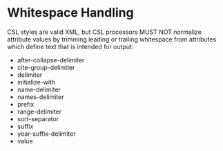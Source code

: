 # Whitespace Handling

CSL styles are valid XML, but CSL processors MUST NOT normalize attribute values by trimming leading or trailing whitespace from attributes which define text that is intended for output:

-   after-collapse-delimiter
-   cite-group-delimiter
-   delimiter
-   initialize-with
-   name-delimiter
-   names-delimiter
-   prefix
-   range-delimiter
-   sort-separator
-   suffix
-   year-suffix-delimiter
-   value